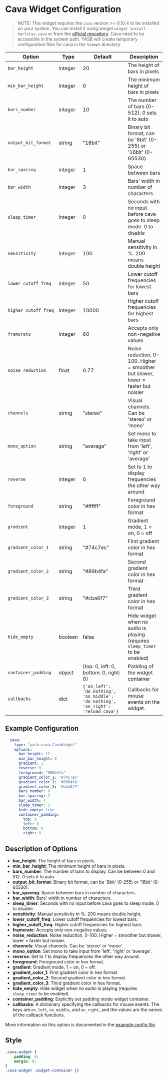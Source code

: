 # Cava Widget Configuration

> NOTE: This widget requires the `cava` version >= 0.10.4 to be installed on your system. You can install it using winget `winget install karlstav.cava` or from the [official repository](https://github.com/karlstav/cava/releases). Cava need to be accessible in the system path. YASB will create temporary configuration files for cava in the `%temp%` directory.

| Option | Type | Default | Description |
|--------|------|---------|-------------|
| `bar_height` | integer | 20 | The height of bars in pixels |
| `min_bar_height` | integer | 0 | The minimum height of bars in pixels |
| `bars_number` | integer | 10 | The number of bars (0-512). 0 sets it to auto |
| `output_bit_format` | string | "16bit" | Binary bit format, can be '8bit' (0-255) or '16bit' (0-65530) |
| `bar_spacing` | integer | 1 | Space between bars |
| `bar_width` | integer | 3 | Bars' width in number of characters |
| `sleep_timer` | integer | 0 | Seconds with no input before cava goes to sleep mode. 0 to disable |
| `sensitivity` | integer | 100 | Manual sensitivity in %. 200 means double height |
| `lower_cutoff_freq` | integer | 50 | Lower cutoff frequencies for lowest bars |
| `higher_cutoff_freq` | integer | 10000 | Higher cutoff frequencies for highest bars |
| `framerate` | integer | 60 | Accepts only non-negative values |
| `noise_reduction` | float | 0.77 | Noise reduction, 0-100. Higher = smoother but slower, lower = faster but noisier |
| `channels` | string | "stereo" | Visual channels. Can be 'stereo' or 'mono' |
| `mono_option` | string | "average" | Set mono to take input from 'left', 'right' or 'average' |
| `reverse` | integer | 0 | Set to 1 to display frequencies the other way around |
| `foreground` | string | "#ffffff" | Foreground color in hex format |
| `gradient` | integer | 1 | Gradient mode, 1 = on, 0 = off |
| `gradient_color_1` | string | "#74c7ec" | First gradient color in hex format |
| `gradient_color_2` | string | "#89b4fa" | Second gradient color in hex format |
| `gradient_color_3` | string | "#cba6f7" | Third gradient color in hex format |
| `hide_empty` | boolean | false | Hide widget when no audio is playing (requires `sleep_timer` to be enabled) |
| `container_padding` | object | {top: 0, left: 0, bottom: 0, right: 0} | Padding of the widget container |
| `callbacks`         | dict    | `{'on_left': 'do_nothing', 'on_middle': 'do_nothing', 'on_right': 'reload_cava'}` | Callbacks for mouse events on the widget. |

## Example Configuration

```yaml
  cava:
    type: "yasb.cava.CavaWidget"
    options:
      bar_height: 12
      min_bar_height: 0
      gradient: 1
      reverse: 0
      foreground: "#89b4fa"
      gradient_color_1: '#74c7ec'
      gradient_color_2: '#89b4fa'
      gradient_color_3: '#cba6f7'
      bars_number: 8
      bar_spacing: 2
      bar_width: 4
      sleep_timer: 2
      hide_empty: true
      container_padding:
        top: 0
        left: 8
        bottom: 0
        right: 8
```

## Description of Options

- **bar_height**: The height of bars in pixels.
- **min_bar_height**: The minimum height of bars in pixels.
- **bars_number**: The number of bars to display. Can be between 0 and 512. 0 sets it to auto.
- **output_bit_format**: Binary bit format, can be '8bit' (0-255) or '16bit' (0-65530).
- **bar_spacing**: Space between bars in number of characters.
- **bar_width**: Bars' width in number of characters.
- **sleep_timer**: Seconds with no input before cava goes to sleep mode. 0 to disable.
- **sensitivity**: Manual sensitivity in %. 200 means double height.
- **lower_cutoff_freq**: Lower cutoff frequencies for lowest bars.
- **higher_cutoff_freq**: Higher cutoff frequencies for highest bars.
- **framerate**: Accepts only non-negative values.
- **noise_reduction**: Noise reduction, 0-100. Higher = smoother but slower, lower = faster but noisier.
- **channels**: Visual channels. Can be 'stereo' or 'mono'.
- **mono_option**: Set mono to take input from 'left', 'right' or 'average'.
- **reverse**: Set to 1 to display frequencies the other way around.
- **foreground**: Foreground color in hex format.
- **gradient**: Gradient mode, 1 = on, 0 = off.
- **gradient_color_1**: First gradient color in hex format.
- **gradient_color_2**: Second gradient color in hex format.
- **gradient_color_3**: Third gradient color in hex format.
- **hide_empty**: Hide widget when no audio is playing (requires `sleep_timer` to be enabled).
- **container_padding**: Explicitly set padding inside widget container.
- **callbacks**: A dictionary specifying the callbacks for mouse events. The keys are `on_left`, `on_middle`, and `on_right`, and the values are the names of the callback functions.

More information on this option is documented in the [example config file](https://github.com/karlstav/cava/blob/master/example_files/config)

## Style
```css
.cava-widget {
    padding: 0;
    margin: 0;
}
.cava-widget .widget-container {}
```